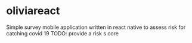 # oliviareact

Simple survey mobile application written in react native to assess risk for catching covid 19
TODO: provide a risk s core
